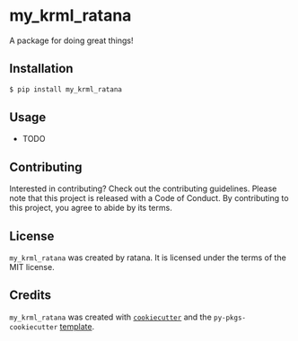 # my_krml_ratana

A package for doing great things!

## Installation

```bash
$ pip install my_krml_ratana
```

## Usage

- TODO

## Contributing

Interested in contributing? Check out the contributing guidelines. Please note that this project is released with a Code of Conduct. By contributing to this project, you agree to abide by its terms.

## License

`my_krml_ratana` was created by ratana. It is licensed under the terms of the MIT license.

## Credits

`my_krml_ratana` was created with [`cookiecutter`](https://cookiecutter.readthedocs.io/en/latest/) and the `py-pkgs-cookiecutter` [template](https://github.com/py-pkgs/py-pkgs-cookiecutter).
